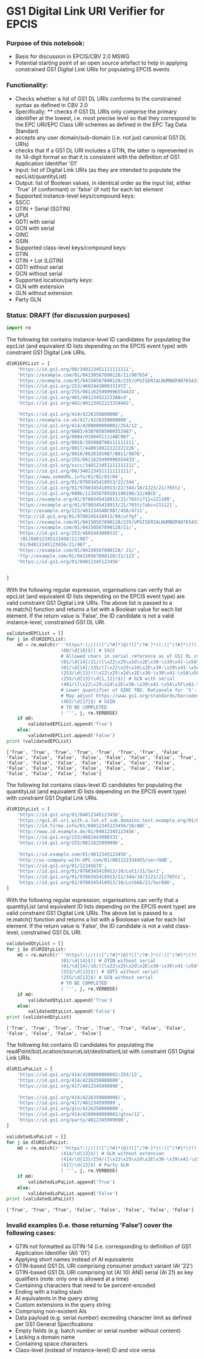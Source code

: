 # GS1 Digital Link URI Verifier for EPCIS
### Purpose of this notebook: 
* Basis for discussion in EPCIS/CBV 2.0 MSWG
* Potential starting point of an open source artefact to help in applying constrained GS1 Digital Link URIs for populating EPCIS events 

### Functionality:
* Checks whether a list of GS1 DL URIs conforms to the constrained syntax as defined in CBV 2.0
* Specifically:
 ** checks if GS1 DL URIs only comprise the primary identifier at the lowest, i.e. most precise level so that they correspond to the EPC URI/EPC Class URI schemes as defined in the EPC Tag Data Standard
 * accepts any user domain/sub-domain (i.e. not just canonical GS1 DL URIs)
 * checks that if a GS1 DL URI includes a GTIN, the latter is represented in its 14-digit format so that it is consistent with the definition of GS1 Application Identifier '01' 
* Input: list of Digital Link URIs (as they are intended to populate the epcList/quantityList)
* Output: list of Boolean values, in identical order as the input list, either 'True' (if conformant) or 'false' (if not) for each list element
* Supported instance-level keys/compound keys: 
 * SSCC 
 * GTIN + Serial (SGTIN)
 * UPUI
 * GDTI with serial
 * GCN with serial
 * GINC
 * GSIN 
* Supported class-level keys/compound keys: 
 * GTIN
 * GTIN + Lot (LGTIN)
 * GDTI without serial
 * GCN without serial
* Supported location/party keys:
 * GLN with extension
 * GLN without extension
 * Party GLN

### Status: DRAFT (for discussion purposes)


```python
import re
```

The following list contains instance-level ID candidates for populating the epcList (and equivalent ID lists depending on the EPCIS event type) with constraint GS1 Digital Link URIs. 


```python
dlURIEPCList = [
    'https://id.gs1.org/00/340123451111111111',
    'https://example.com/01/04150567890128/21/987654',
    'https://example.com/01/04150567890128/235/UPUISERIALNUMBER987654324151',
    'https://id.gs1.org/253/4602443000331XYZ',
    'https://id.gs1.org/255/0811625999996554433',
    'https://id.gs1.org/401/401234522233ABcd',
    'https://id.gs1.org/402/40123452223334442',

    'https://id.gs1.org/414/4226350800008',
    'https://example.co.uk/417/4226350800008',
    'https://id.gs1.org/414/4280000000002/254/12',
    'https://id.gs1.org/8003/03870585000552987',
    'https://id.gs1.org/8004/0180451111ABC987',
    'https://id.gs1.org/8018/385888700111111111',
    'https://id.gs1.org/8017/440018922222222226', 
    'https://id.gs1.org/8010/0628165987/8011/9876',
    'https://id.gs1.org/255/0811625999996554433',
    'https://id.gs1.org/sscc/340123451111111111',
    'https://id.gs1.org/00/340123451111111111/',
    'https://www.someURL.info/01/02/03/04',
    'https://id.gs1.org/01/9780345418913/22/344',
    'https://id.gs1.org/01/9780345418913/22/344/10/1223/21/765tz',
    'https://id.gs1.org/8006/123456789101100190/22/ABCD',
    'https://example.org/01/9780345418913/21/765tz?11=221109',
    'https://example.org/01/9780345418913/21/765tz?abc=211121',
    'http://example.org/123/4012345ABC987/456/4711',
    'http://id.gs1.org/01/9780345418913/99/utfgf',
    'https://example.com/01/04150567890128/235/UPUISERIALNUMBER9876543241516161',
    'https://example.com/01/04150567890128/21/',
    'https://id.gs1.org/253/4602443000331',
    '(01)04012345123456(21)987',
    '01/04012345123456/21/987',
    'https://example.com/01/04150567890128/ 21/',
    'ftp://example.com/01/04150567890128/21/123',
    'https://id.gs1.org/01/04012345123456'
    

]
```

With the following regular expression, organisations can verify that an epcList (and equivalent ID lists depending on the EPCIS event type) are valid constraint GS1 Digital Link URIs. 
The above list is passed to a re.match() function and returns a list with a Boolean value for each list element. If the return value is 'False', the ID candidate is not a valid instance-level, constrained GS1 DL URI. 


```python
validatedEPCList = []
for j in dlURIEPCList:
    mO = re.match(r'''https?:(//((([^/?#]*)@)?([^/?#:]*)(:([^/?#]*))?))?([^?#]*)/( # domain/sub-domain
                    (00/\d{18}$)| # SSCC
                    # Allowed chars in serial reference as of GS1 DL standard: " / % / - / . / 0-9 / A-Z / _ / a-z
                    (01/\d{14}/21/([\x22\x25\x2d\x2E\x30-\x39\x41-\x5A\x5F\x61-\x7A]{1,20})$)| # SGTIN
                    (01/\d{14}/235/([\x22\x25\x2d\x2E\x30-\x39\x41-\x5A\x5F\x61-\x7A]{1,28})$)| # UPUI
                    (253/\d{13}([\x22\x25\x2d\x2E\x30-\x39\x41-\x5A\x5F\x61-\x7A]{1,17})$)| # GDTI with serial
                    (255/\d{13}(\d{1,12})$)| # GCN with serial
                    (401/([\x22\x25\x2d\x2E\x30-\x39\x41-\x5A\x5F\x61-\x7A]{5,30})$)| # GINC 
                    # Lower quantifier of GINC TBD. Rationale for '5': GCP >= 4 Digits 
                    # May adjust https://www.gs1.org/standards/barcodes/application-identifiers/401?lang=en
                    (402/\d{17}$) # GSIN 
                    # TO BE COMPLETED   
                    ) ''', j, re.VERBOSE)
    if mO:
        validatedEPCList.append('True')
    else:
        validatedEPCList.append('False')
print (validatedEPCList)
```

    ['True', 'True', 'True', 'True', 'True', 'True', 'True', 'False', 'False', 'False', 'False', 'False', 'False', 'False', 'False', 'True', 'False', 'False', 'False', 'False', 'False', 'False', 'False', 'False', 'False', 'False', 'False', 'False', 'False', 'False', 'False', 'False', 'False', 'False']


The following list contains class-level ID candidates for populating the quantityList (and equivalent ID lists depending on the EPCIS event type) with constraint GS1 Digital Link URIs.


```python
dlURIQtyList = [
    'https://id.gs1.org/01/04012345123456',
    'https://gs1.dl.uri.with.a.lot.of.sub.domains.test.example.org/01/09780345418913/10/1223',
    'https://id.firma.info/01/04012345123456/10/ABC',
    'http://www.id.example.de/01/04012345123456',
    'https://id.gs1.org/253/4602443000331',
    'https://id.gs1.org/255/0811625999996',
    
    'https://id.example.com/01/4012345123456',
    'http://us-company-with-UPC.com/01/001122334455/ser/GHB',
    'https://id.gs1.org/01/12345670',
    'https://id.gs1.org/01/9780345418913/10/Lot1/21/Ser2',
    'https://id.gs1.org/01/9780345418913/22/344/10/1223/21/765tz',
    'https://id.gs1.org/01/9780345418913/10/Lot666/21/Ser888',
]
```

With the following regular expression, organisations can verify that a quantityList (and equivalent ID lists depending on the EPCIS event type) are valid constraint GS1 Digital Link URIs. The above list is passed to a re.match() function and returns a list with a Booloean value for each list element. If the return value is 'False', the ID candidate is not a valid class-level, constrained GS1 DL URI.


```python
validatedQtyList = []
for j in dlURIQtyList:
    mO = re.match(r'''https?:(//((([^/?#]*)@)?([^/?#:]*)(:([^/?#]*))?))?([^?#]*)/( # domain/sub-domain
                    (01/\d{14}$)| # GTIN without serial
                    (01/\d{14}/10/([\x22\x25\x2d\x2E\x30-\x39\x41-\x5A\x5F\x61-\x7A]{1,20})$)| # LGTIN
                    (253/\d{13}$)| # GDTI without serial
                    (255/\d{13}$) # GCN without serial
                    # TO BE COMPLETED   
                    ) ''', j, re.VERBOSE)
    if mO:
        validatedQtyList.append('True')
    else:
        validatedQtyList.append('False')
print (validatedQtyList)
```

    ['True', 'True', 'True', 'True', 'True', 'True', 'False', 'False', 'False', 'False', 'False', 'False']


The following list contains ID candidates for populating the readPoint/bizLocation/sourceList/destinationList with constraint GS1 Digital Link URIs.


```python
dlURILoPaList = [
    'https://id.gs1.org/414/4280000000002/254/12',
    'https://id.gs1.org/414/4226350800008',
    'https://id.gs1.org/417/4012345999990',
    
    'https://id.gs1.org/414/4226350800008/',
    'https://id.gs1.org/417/401234599999',
    'https://id.gs1.org/gln/4226350800008',
    'https://id.gs1.org/414/4280000000002/glnx/12',
    'https://id.gs1.org/party/4012345999990',
]
```


```python
validatedLoPaList = []
for j in dlURILoPaList:
    mO = re.match(r'''https?:(//((([^/?#]*)@)?([^/?#:]*)(:([^/?#]*))?))?([^?#]*)/( # domain/sub-domain
                    (414/\d{13}$)| # GLN without extension
                    (414/\d{13}/254/([\x22\x25\x2d\x2E\x30-\x39\x41-\x5A\x5F\x61-\x7A]{1,20})$)|# GLN with extension
                    (417/\d{13}$) # Party GLN
                    ) ''', j, re.VERBOSE)
    if mO:
        validatedLoPaList.append('True')
    else:
        validatedLoPaList.append('False')
print (validatedLoPaList)
```

    ['True', 'True', 'True', 'False', 'False', 'False', 'False', 'False']


### Invalid examples (i.e. those returning 'False') cover the following cases:
* GTIN not formatted as GTIN-14 (i.e. corresponding to definition of GS1 Application Identifier (AI) '01')
* Applying short names instead of AI equivalents
* GTIN-based GS1 DL URI comprising consumer product variant (AI '22') 
* GTIN-based GS1 DL URI comprising lot (AI 10) AND serial (AI 21) as key qualifiers (note: only one is allowed at a time)
* Containing characters that need to be percent-encoded 
* Ending with a trailing slash 
* AI equivalents in the query string
* Custom extensions in the query string
* Comprising non-existent AIs
* Data payload (e.g. serial number) exceeding character limit as defined per GS1 General Specifications
* Empty fields (e.g. batch number or serial number without content)
* Lacking a domain name
* Containing space characters
* Class-level (instead of instance-level) ID and vice versa

